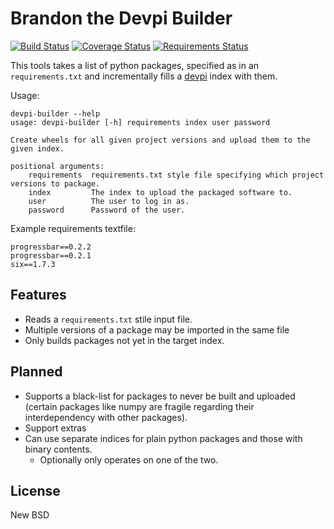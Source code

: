 Brandon the Devpi Builder
=========================
[![Build Status](https://travis-ci.org/blue-yonder/devpi-builder.svg?branch=master)](https://travis-ci.org/blue-yonder/devpi-builder)
[![Coverage Status](https://coveralls.io/repos/blue-yonder/devpi-builder/badge.png?branch=master)](https://coveralls.io/r/blue-yonder/devpi-builder?branch=master)
[![Requirements Status](https://requires.io/github/blue-yonder/devpi-builder/requirements.png?branch=master)](https://requires.io/github/blue-yonder/devpi-builder/requirements/?branch=master)

This tools takes a list of python packages, specified as in an `requirements.txt` and incrementally fills a
[devpi](http://doc.devpi.net/latest/) index with them.

Usage:

    devpi-builder --help
    usage: devpi-builder [-h] requirements index user password

    Create wheels for all given project versions and upload them to the given index.

    positional arguments:
        requirements  requirements.txt style file specifying which project versions to package.
        index         The index to upload the packaged software to.
        user          The user to log in as.
        password      Password of the user.


Example requirements textfile:

    progressbar==0.2.2
    progressbar==0.2.1 
    six==1.7.3


Features
--------

 * Reads a `requirements.txt` stile input file.
 * Multiple versions of a package may be imported in the same file
 * Only builds packages not yet in the target index.


Planned
-------
 * Supports a black-list for packages to never be built and uploaded (certain packages like numpy are fragile regarding
   their interdependency with other packages).
 * Support extras
 * Can use separate indices for plain python packages and those with binary contents.
    - Optionally only operates on one of the two.


License
-------

New BSD
